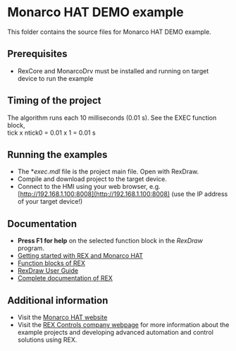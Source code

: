 Monarco HAT DEMO example
=======================

This folder contains the source files for Monarco HAT DEMO example.

## Prerequisites ##
- RexCore and MonarcoDrv must be installed and running on target 
device to run the example

## Timing of the project ##
The algorithm runs each 10 milliseconds (0.01 s). See the EXEC function block,  
tick x ntick0 = 0.01 x 1 = 0.01 s

## Running the examples ##
- The **exec.mdl* file is the project main file. Open with RexDraw.
- Compile and download project to the target device.
- Connect to the HMI using your web browser, e.g. [http://192.168.1.100:8008](http://192.168.1.100:8008) (use the IP address of your target device!)

## Documentation ##
- **Press F1 for help** on the selected function block in the *RexDraw* program.
- [Getting started with REX and Monarco HAT](https://www.rexcontrols.com/media/2.50.4/doc/ENGLISH/MANUALS/RexGettingStarted/RexGettingStarted_MonarcoHAT_RPi_ENG.html)
- [Function blocks of REX](https://www.rexcontrols.com/media/2.50.4/doc/ENGLISH/MANUALS/BRef/BRef_ENG.html)
- [RexDraw User Guide](https://www.rexcontrols.com/media/2.50.4/doc/ENGLISH/MANUALS/RexDraw/RexDraw_ENG.html)
- [Complete documentation of REX](http://www.rexcontrols.com/documentation-and-support)

## Additional information ##
- Visit the [Monarco HAT website](http://www.monarco.io)
- Visit the [REX Controls company webpage](http://www.rexcontrols.com) 
for more information about the example projects and developing advanced 
automation and control solutions using REX.
